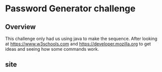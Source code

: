 # Password Generator challenge

## Overview

This challenge only had us using java to make the sequence.
After looking at https://www.w3schools.com and https://developer.mozilla.org to get ideas and seeing how some commands work.

## site


